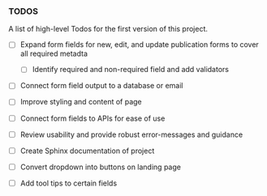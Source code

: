 ### TODOS

A list of high-level Todos for the first version of this project.

- [ ] Expand form fields for new, edit, and update publication forms to cover all required metadta
  - [ ] Identify required and non-required field and add validators
- [ ] Connect form field output to a database or email
- [ ] Improve styling and content of page
- [ ] Connect form fields to APIs for ease of use
- [ ] Review usability and provide robust error-messages and guidance
- [ ] Create Sphinx documentation of project
- [ ] Convert dropdown into buttons on landing page

- [ ] Add tool tips to certain fields
